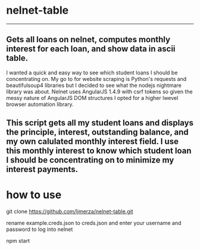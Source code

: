 # nelnet-table
---
Gets all loans on nelnet, computes monthly interest for each loan, and show data in ascii table.
---
I wanted a quick and easy way to see which student loans I should be concentrating on. My go to for website scraping is Python's requests and beautifulsoup4 libraries but I decided to see what the nodejs nightmare library was about. Nelnet uses AngularJS 1.4.9 with csrf tokens so given the messy nature of AngularJS DOM structures I opted for a higher lwevel browser automation library. 

This script gets all my student loans and displays the principle, interest, outstanding balance, and my own calulated monthly interest field. I use this monthly interest to know which student loan I should be concentrating on to minimize my interest payments.
---
# how to use

git clone https://github.com/ljmerza/nelnet-table.git

rename example.creds.json to creds.json and enter your username and password to log into nelnet

npm start 

